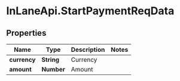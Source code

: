 # InLaneApi.StartPaymentReqData

## Properties
Name | Type | Description | Notes
------------ | ------------- | ------------- | -------------
**currency** | **String** | Currency | 
**amount** | **Number** | Amount | 
